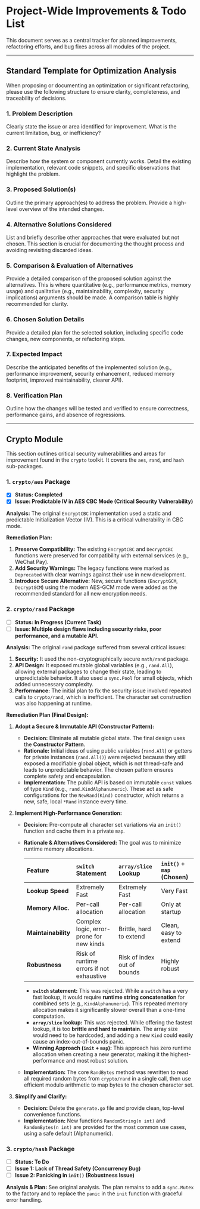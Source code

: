 # Project-Wide Improvements & Todo List

This document serves as a central tracker for planned improvements, refactoring efforts, and bug fixes across all modules of the project.

---

## Standard Template for Optimization Analysis

When proposing or documenting an optimization or significant refactoring, please use the following structure to ensure clarity, completeness, and traceability of decisions.

### 1. Problem Description
Clearly state the issue or area identified for improvement. What is the current limitation, bug, or inefficiency?

### 2. Current State Analysis
Describe how the system or component currently works. Detail the existing implementation, relevant code snippets, and specific observations that highlight the problem.

### 3. Proposed Solution(s)
Outline the primary approach(es) to address the problem. Provide a high-level overview of the intended changes.

### 4. Alternative Solutions Considered
List and briefly describe other approaches that were evaluated but not chosen. This section is crucial for documenting the thought process and avoiding revisiting discarded ideas.

### 5. Comparison & Evaluation of Alternatives
Provide a detailed comparison of the proposed solution against the alternatives. This is where quantitative (e.g., performance metrics, memory usage) and qualitative (e.g., maintainability, complexity, security implications) arguments should be made. A comparison table is highly recommended for clarity.

### 6. Chosen Solution Details
Provide a detailed plan for the selected solution, including specific code changes, new components, or refactoring steps.

### 7. Expected Impact
Describe the anticipated benefits of the implemented solution (e.g., performance improvement, security enhancement, reduced memory footprint, improved maintainability, clearer API).

### 8. Verification Plan
Outline how the changes will be tested and verified to ensure correctness, performance gains, and absence of regressions.

---

## Crypto Module

This section outlines critical security vulnerabilities and areas for improvement found in the `crypto` toolkit. It covers the `aes`, `rand`, and `hash` sub-packages.

### 1. `crypto/aes` Package

- [x] **Status: Completed**
- [x] **Issue: Predictable IV in AES CBC Mode (Critical Security Vulnerability)**

**Analysis:**
The original `EncryptCBC` implementation used a static and predictable Initialization Vector (IV). This is a critical vulnerability in CBC mode.

**Remediation Plan:**
1.  **Preserve Compatibility:** The existing `EncryptCBC` and `DecryptCBC` functions were preserved for compatibility with external services (e.g., WeChat Pay).
2.  **Add Security Warnings:** The legacy functions were marked as `Deprecated` with clear warnings against their use in new development.
3.  **Introduce Secure Alternative:** New, secure functions (`EncryptGCM`, `DecryptGCM`) using the modern AES-GCM mode were added as the recommended standard for all new encryption needs.

### 2. `crypto/rand` Package

- [ ] **Status: In Progress (Current Task)**
- [ ] **Issue: Multiple design flaws including security risks, poor performance, and a mutable API.**

**Analysis:**
The original `rand` package suffered from several critical issues:
1.  **Security:** It used the non-cryptographically secure `math/rand` package.
2.  **API Design:** It exposed mutable global variables (e.g., `rand.All`), allowing external packages to change their state, leading to unpredictable behavior. It also used a `sync.Pool` for small objects, which added unnecessary complexity.
3.  **Performance:** The initial plan to fix the security issue involved repeated calls to `crypto/rand`, which is inefficient. The character set construction was also happening at runtime.

**Remediation Plan (Final Design):**

1.  **Adopt a Secure & Immutable API (Constructor Pattern):**
    *   **Decision:** Eliminate all mutable global state. The final design uses the **Constructor Pattern**.
    *   **Rationale:** Initial ideas of using public variables (`rand.All`) or getters for private instances (`rand.All()`) were rejected because they still exposed a modifiable global object, which is not thread-safe and leads to unpredictable behavior. The chosen pattern ensures complete safety and encapsulation.
    *   **Implementation:** The public API is based on immutable `const` values of type `Kind` (e.g., `rand.KindAlphanumeric`). These act as safe configurations for the `NewRand(Kind)` constructor, which returns a new, safe, local `*Rand` instance every time.

2.  **Implement High-Performance Generation:**
    *   **Decision:** Pre-compute all character set variations via an `init()` function and cache them in a private `map`.
    *   **Rationale & Alternatives Considered:** The goal was to minimize runtime memory allocations.

        | Feature           | `switch` Statement | `array/slice` Lookup | `init()` + `map` (Chosen) |
        | :---------------- | :----------------- | :------------------- | :------------------------ |
        | **Lookup Speed**  | Extremely Fast     | Extremely Fast       | Very Fast                 |
        | **Memory Alloc.** | Per-call allocation| Per-call allocation  | Only at startup           |
        | **Maintainability**| Complex logic, error-prone for new kinds | Brittle, hard to extend | Clean, easy to extend     |
        | **Robustness**    | Risk of runtime errors if not exhaustive | Risk of index out of bounds | Highly robust             |

        *   **`switch` statement:** This was rejected. While a `switch` has a very fast lookup, it would require **runtime string concatenation** for combined sets (e.g., `KindAlphanumeric`). This repeated memory allocation makes it significantly slower overall than a one-time computation.
        *   **`array/slice` lookup:** This was rejected. While offering the fastest lookup, it is too **brittle and hard to maintain**. The array size would need to be hardcoded, and adding a new `Kind` could easily cause an index-out-of-bounds panic.
        *   **Winning Approach (`init` + `map`):** This approach has zero runtime allocation when creating a new generator, making it the highest-performance and most robust solution.
    *   **Implementation:** The core `RandBytes` method was rewritten to read all required random bytes from `crypto/rand` in a single call, then use efficient modulo arithmetic to map bytes to the chosen character set.

3.  **Simplify and Clarify:**
    *   **Decision:** Delete the `generate.go` file and provide clean, top-level convenience functions.
    *   **Implementation:** New functions `RandomString(n int)` and `RandomBytes(n int)` are provided for the most common use cases, using a safe default (Alphanumeric).

### 3. `crypto/hash` Package

- [ ] **Status: To Do**
- [ ] **Issue 1: Lack of Thread Safety (Concurrency Bug)**
- [ ] **Issue 2: Panicking in `init()` (Robustness Issue)**

**Analysis & Plan:** See original analysis. The plan remains to add a `sync.Mutex` to the factory and to replace the `panic` in the `init` function with graceful error handling.
